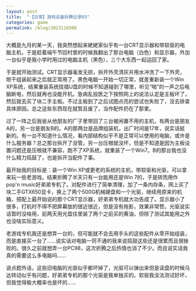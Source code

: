 ```yaml
---
layout: post
title:  "【日常】游戏设备折腾记录03"
categories: game
permalink: /blog/2023110300
---
```


大概是九月的某一天，我突然想起来姥姥家似乎有一台CRT显示器和带软驱的电脑主机，于是趁着端午节回村里的时候我翻出了那台电脑（白色）和显示器，外加一台似乎是我小学时用过的电脑主机（黑色），三个大东西一起运回了家。

于是就开始测试。CRT显示器毫发无损，拆开外壳清灰并用水冲洗了一下外壳，晾干组装起来之后就正常用了。黑色电脑一开始一切正常，就差重新装一个Win XP系统，结果重装系统拔插U盘的时候不知道碰到了哪里，听见“啪”的一声之后电脑断电，然后就再也没能开机。急病乱投医之下按照网上的说法认定是主板坏了，然后就去买了块二手主板。不过主板到了之后试图点亮的尝试也失败了，没去排查具体原因。总之这些东西现在就暂且废了，当作配件扔在了那里。

过了一阵之后我爸从他朋友的厂子里带回了三台被闲置不用的主机，有两台是朋友A的，另一台是朋友B的。A的那两台是品牌组装机，出厂时间是17年，说实话挺新的。有一台不知道什么情况，看内部结构似乎不是正常可以使用的电脑，或许是什么服务器？总之那台拆开了没管。另一台压根就没坏，但是不知道是因为主板设置问题还是压根就不兼容，跑不了XP系统，就重装了一个Win7。B的那台我也没什么精力捣鼓了，也是拆开当配件了事。

最开始我的目标是：装一个Win XP或更老的系统的主机，带软驱和光驱，可以拿来玩一些老游戏。结果折腾了半天只有一台能用还是Win 7的，于是转而用作pop'n music好弟弟专机了。对配件进行了简单清理，加了一条内存条，网上买了块二手GTX650显卡，换上了两个500G机械硬盘和一个光驱，继续用原来的机箱，搭配上最开始说的那个CRT显示器，好弟弟专机就大功告成了。显示器小了很多，打机时不得不把屏幕放的很近很近，但是没有拖影，效果非常赞。光驱说实话暂时没啥用，前两天用光盘往里装了两个之前买的黄油，但除了测试其能用之外也没啥实际意义。

老游戏专机我还是想弄一台的，但可能就不会去用手头的这些配件从零开始组装，而是直接买一台了……说实话对电脑一窍不通的我来说捣鼓这些还是很累而且很挫败的。很久之前就想弄一台PC98，这次折腾之后热情也消了不少。而且说实话我真的需要这么多电脑吗……

说点题外话，这些旧电脑的光驱似乎都坏掉了，光驱可以弹出来但是读盘的时候马达转动似乎有问题，好弟弟专机的那个光驱是我单独买的。软驱我没法测试好坏，但我觉得极大概率也是坏的……
